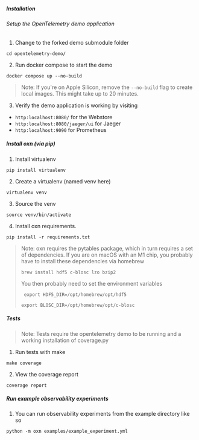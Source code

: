##### Installation
###### Setup the OpenTelemetry demo application
1.  Change to the forked demo submodule folder

```cd opentelemetry-demo/```

2. Run docker compose to start the demo

```docker compose up --no-build```

> Note: If you're on Apple Silicon, remove the ```--no-build``` flag to create local images. This might take up to 20 minutes.

3. Verify the demo application is working by visiting

* ```http:localhost:8080/``` for the Webstore
* ```http:localhost:8080/jaeger/ui``` for Jaeger
* ```http:localhost:9090``` for Prometheus

##### Install oxn (via pip)

1. Install virtualenv

```pip install virtualenv```

2. Create a virtualenv (named venv here)

```virtualenv venv```

3. Source the venv 

```source venv/bin/activate```

4. Install oxn requirements.

```pip install -r requirements.txt```

> Note: oxn requires the pytables package, which in turn requires a set of dependencies.
> If you are on macOS with an M1 chip, you probably have to install these dependencies via homebrew 
> 
> ```brew install hdf5 c-blosc lzo bzip2```
> 
> You then probably need to set the environment variables 
> 
> ``` export HDF5_DIR=/opt/homebrew/opt/hdf5```
>
>  ```export BLOSC_DIR=/opt/homebrew/opt/c-blosc```


##### Tests
> Note: Tests require the opentelemetry demo to be running and a working installation of coverage.py 

1.  Run tests with make

```make coverage```

2. View the coverage report 

```coverage report```


##### Run example observability experiments

1. You can run observability experiments from the example directory like so 

```python -m oxn examples/example_experiment.yml```

